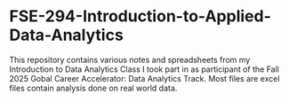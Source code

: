 # FSE-294-Introduction-to-Applied-Data-Analytics
This repository contains various notes and spreadsheets from my Introduction to Data Analytics Class I took part in as participant of the Fall 2025 Gobal Career Accelerator: Data Analytics Track. Most files are excel files contain analysis done on real world data.
